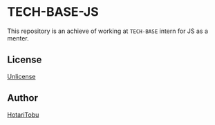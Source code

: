 # TECH-BASE-JS

This repository is an achieve of working at `TECH-BASE` intern for JS as a menter.

## License

[Unlicense](LICENSE)

## Author

[HotariTobu](https://github.com/HotariTobu)
